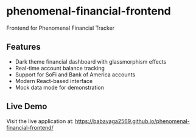 # phenomenal-financial-frontend
Frontend for Phenomenal Financial Tracker

## Features
- Dark theme financial dashboard with glassmorphism effects
- Real-time account balance tracking
- Support for SoFi and Bank of America accounts
- Modern React-based interface
- Mock data mode for demonstration

## Live Demo
Visit the live application at: https://babayaga2569.github.io/phenomenal-financial-frontend/
